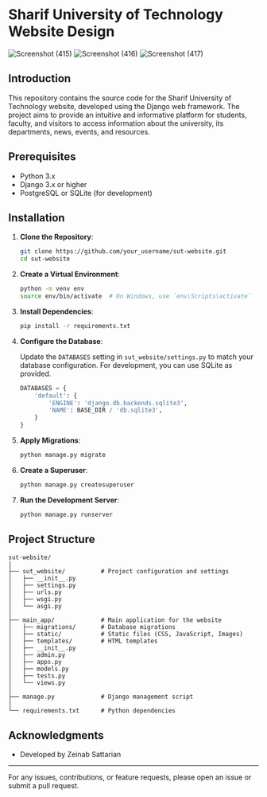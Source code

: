 # Sharif University of Technology Website Design
![Screenshot (415)](https://github.com/user-attachments/assets/9923dd63-adc8-4c0e-bb26-3cf2d03977c7)
![Screenshot (416)](https://github.com/user-attachments/assets/432bd12c-454c-4f44-a6c1-147583a4684f)
![Screenshot (417)](https://github.com/user-attachments/assets/7c9ed96c-e2ff-464a-8655-7f3ed99a28d3)



## Introduction

This repository contains the source code for the Sharif University of Technology website, developed using the Django web framework. The project aims to provide an intuitive and informative platform for students, faculty, and visitors to access information about the university, its departments, news, events, and resources.

## Prerequisites

- Python 3.x
- Django 3.x or higher
- PostgreSQL or SQLite (for development)

## Installation

1. **Clone the Repository**:

   ```bash
   git clone https://github.com/your_username/sut-website.git
   cd sut-website
   ```

2. **Create a Virtual Environment**:

   ```bash
   python -m venv env
   source env/bin/activate  # On Windows, use `env\Scripts\activate`
   ```

3. **Install Dependencies**:

   ```bash
   pip install -r requirements.txt
   ```

4. **Configure the Database**:

   Update the `DATABASES` setting in `sut_website/settings.py` to match your database configuration. For development, you can use SQLite as provided.

   ```python
   DATABASES = {
       'default': {
           'ENGINE': 'django.db.backends.sqlite3',
           'NAME': BASE_DIR / 'db.sqlite3',
       }
   }
   ```

5. **Apply Migrations**:

   ```bash
   python manage.py migrate
   ```

6. **Create a Superuser**:

   ```bash
   python manage.py createsuperuser
   ```

7. **Run the Development Server**:

   ```bash
   python manage.py runserver
   ```



## Project Structure

```
sut-website/
│
├── sut_website/          # Project configuration and settings
│   ├── __init__.py
│   ├── settings.py
│   ├── urls.py
│   ├── wsgi.py
│   └── asgi.py
│
├── main_app/             # Main application for the website
│   ├── migrations/       # Database migrations
│   ├── static/           # Static files (CSS, JavaScript, Images)
│   ├── templates/        # HTML templates
│   ├── __init__.py
│   ├── admin.py
│   ├── apps.py
│   ├── models.py
│   ├── tests.py
│   └── views.py
│
├── manage.py             # Django management script
│
└── requirements.txt      # Python dependencies
```




## Acknowledgments

- Developed by Zeinab Sattarian

---

For any issues, contributions, or feature requests, please open an issue or submit a pull request.
